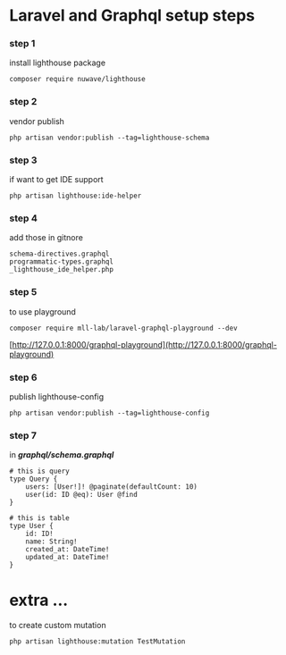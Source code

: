 # Laravel and Graphql setup steps

### step 1

install lighthouse package

    composer require nuwave/lighthouse

### step 2

vendor publish

    php artisan vendor:publish --tag=lighthouse-schema

### step 3

if want to get IDE support

    php artisan lighthouse:ide-helper

### step 4

add those in gitnore

    schema-directives.graphql
    programmatic-types.graphql
    _lighthouse_ide_helper.php

### step 5

to use playground

    composer require mll-lab/laravel-graphql-playground --dev

[http://127.0.0.1:8000/graphql-playground](http://127.0.0.1:8000/graphql-playground)

### step 6

publish lighthouse-config

    php artisan vendor:publish --tag=lighthouse-config

### step 7

in **_graphql/schema.graphql_**

    # this is query
    type Query {
        users: [User!]! @paginate(defaultCount: 10)
        user(id: ID @eq): User @find
    }

    # this is table
    type User {
        id: ID!
        name: String!
        created_at: DateTime!
        updated_at: DateTime!
    }

# extra ...

to create custom mutation

    php artisan lighthouse:mutation TestMutation
